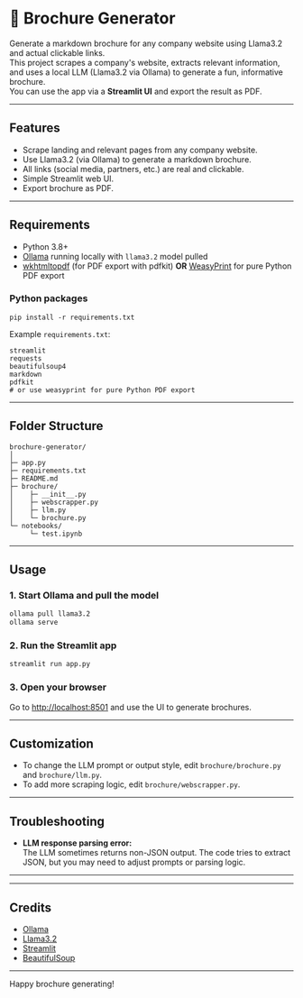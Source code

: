 # 📰 Brochure Generator

Generate a markdown brochure for any company website using Llama3.2 and actual clickable links.  
This project scrapes a company's website, extracts relevant information, and uses a local LLM (Llama3.2 via Ollama) to generate a fun, informative brochure.  
You can use the app via a **Streamlit UI** and export the result as PDF.

---

## Features

- Scrape landing and relevant pages from any company website.
- Use Llama3.2 (via Ollama) to generate a markdown brochure.
- All links (social media, partners, etc.) are real and clickable.
- Simple Streamlit web UI.
- Export brochure as PDF.

---

## Requirements

- Python 3.8+
- [Ollama](https://ollama.com/) running locally with `llama3.2` model pulled
- [wkhtmltopdf](https://wkhtmltopdf.org/downloads.html) (for PDF export with pdfkit) **OR** [WeasyPrint](https://weasyprint.org/) for pure Python PDF export

### Python packages

```
pip install -r requirements.txt
```

Example `requirements.txt`:
```
streamlit
requests
beautifulsoup4
markdown
pdfkit
# or use weasyprint for pure Python PDF export
```

---

## Folder Structure

```
brochure-generator/
│
├─ app.py
├─ requirements.txt
├─ README.md
├─ brochure/
│    ├─ __init__.py
│    ├─ webscrapper.py
│    ├─ llm.py
│    └─ brochure.py
└─ notebooks/
     └─ test.ipynb
```

---

## Usage

### 1. Start Ollama and pull the model

```sh
ollama pull llama3.2
ollama serve
```

### 2. Run the Streamlit app

```sh
streamlit run app.py
```

### 3. Open your browser

Go to [http://localhost:8501](http://localhost:8501) and use the UI to generate brochures.

---

## Customization

- To change the LLM prompt or output style, edit `brochure/brochure.py` and `brochure/llm.py`.
- To add more scraping logic, edit `brochure/webscrapper.py`.

---

## Troubleshooting

- **LLM response parsing error:**  
  The LLM sometimes returns non-JSON output. The code tries to extract JSON, but you may need to adjust prompts or parsing logic.

---

---

## Credits

- [Ollama](https://ollama.com/)
- [Llama3.2](https://ollama.com/library/llama3)
- [Streamlit](https://streamlit.io/)
- [BeautifulSoup](https://www.crummy.com/software/BeautifulSoup/)

---

Happy brochure generating!